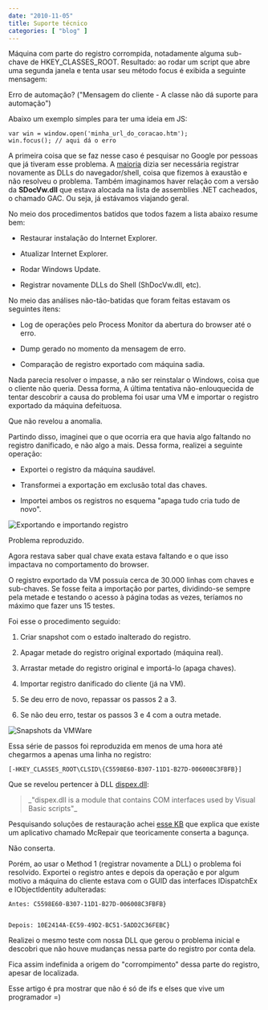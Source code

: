 ```yaml
---
date: "2010-11-05"
title: Suporte técnico
categories: [ "blog" ]
---
```

Máquina com parte do registro corrompida, notadamente alguma sub-chave de HKEY_CLASSES_ROOT. Resultado: ao rodar um script que abre uma segunda janela e tenta usar seu método focus é exibida a seguinte mensagem:

Erro de automação? ("Mensagem do cliente - A classe não dá suporte para automação")

Abaixo um exemplo simples para ter uma ideia em JS:
    
    var win = window.open('minha_url_do_coracao.htm');
    win.focus(); // aqui dá o erro

A primeira coisa que se faz nesse caso é pesquisar no Google por pessoas que já tiveram esse problema. A [maioria](http://www.google.com/search?q=class+does+not+support+automation) dizia ser necessária registrar novamente as DLLs do navegador/shell, coisa que fizemos à exaustão e não resolveu o problema. Também imaginamos haver relação com a versão da **SDocVw.dll** que estava alocada na lista de assemblies .NET cacheados, o chamado GAC. Ou seja, já estávamos viajando geral.

No meio dos procedimentos batidos que todos fazem a lista abaixo resume bem:

	
  * Restaurar instalação do Internet Explorer.

	
  * Atualizar Internet Explorer.

	
  * Rodar Windows Update.

	
  * Registrar novamente DLLs do Shell (ShDocVw.dll, etc).

No meio das análises não-tão-batidas que foram feitas estavam os seguintes itens:

	
  * Log de operações pelo Process Monitor da abertura do browser até o erro.

	
  * Dump gerado no momento da mensagem de erro.

	
  * Comparação de registro exportado com máquina sadia.

Nada parecia resolver o impasse, a não ser reinstalar o Windows, coisa que o cliente não queria. Dessa forma, A última tentativa não-enlouquecida de tentar descobrir a causa do problema foi usar uma VM e importar o registro exportado da máquina defeituosa.

Que não revelou a anomalia.

Partindo disso, imaginei que o que ocorria era que havia algo faltando no registro danificado, e não algo a mais. Dessa forma, realizei a seguinte operação:

	
  * Exportei o registro da máquina saudável.

	
  * Transformei a exportação em exclusão total das chaves.

	
  * Importei ambos os registros no esquema "apaga tudo cria tudo de novo".

![Exportando e importando registro](/images/l7Rc7kY.png)

Problema reproduzido.

Agora restava saber qual chave exata estava faltando e o que isso impactava no comportamento do browser.

O registro exportado da VM possuía cerca de 30.000 linhas com chaves e sub-chaves. Se fosse feita a importação por partes, dividindo-se sempre pela metade e testando o acesso à página todas as vezes, teríamos no máximo que fazer uns 15 testes.

Foi esse o procedimento seguido:

	
  1. Criar snapshot com o estado inalterado do registro.

	
  2. Apagar metade do registro original exportado (máquina real).

	
  3. Arrastar metade do registro original e importá-lo (apaga chaves).

	
  4. Importar registro danificado do cliente (já na VM).

	
  5. Se deu erro de novo, repassar os passos 2 a 3.

	
  6. Se não deu erro, testar os passos 3 e 4 com a outra metade.

![Snapshots da VMWare](/images/hhxZgqZ.png)

Essa série de passos foi reproduzida em menos de uma hora até chegarmos a apenas uma linha no registro:

    
    [-HKEY_CLASSES_ROOT\CLSID\{C5598E60-B307-11D1-B27D-006008C3FBFB}]

Que se revelou pertencer à DLL [dispex.dll](http://www.google.com.br/search?q=dispex.dll):

<blockquote>_"dispex.dll is a module that contains COM interfaces used by Visual Basic scripts"_</blockquote>

Pesquisando soluções de restauração achei [esse KB](http://support.microsoft.com/kb/836929) que explica que existe um aplicativo chamado McRepair que teoricamente conserta a bagunça.

Não conserta.

Porém, ao usar o Method 1 (registrar novamente a DLL) o problema foi resolvido. Exportei o registro antes e depois da operação e por algum motivo a máquina do cliente estava com o GUID das interfaces IDispatchEx e IObjectIdentity adulteradas:

    
    Antes: C5598E60-B307-11D1-B27D-006008C3FBFB}

    
    Depois: 10E2414A-EC59-49D2-BC51-5ADD2C36FEBC}

Realizei o mesmo teste com nossa DLL que gerou o problema inicial e descobri que não houve mudanças nessa parte do registro por conta dela.

Fica assim indefinida a origem do "corrompimento" dessa parte do registro, apesar de localizada.

Esse artigo é pra mostrar que não é só de ifs e elses que vive um programador =)
